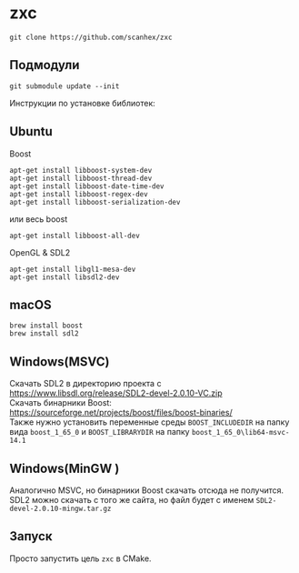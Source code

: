 # zxc
```
git clone https://github.com/scanhex/zxc
```

## Подмодули
```
git submodule update --init
```

Инструкции по установке библиотек:

## Ubuntu
Boost
```
apt-get install libboost-system-dev
apt-get install libboost-thread-dev
apt-get install libboost-date-time-dev
apt-get install libboost-regex-dev
apt-get install libboost-serialization-dev
```
или весь boost
```
apt-get install libboost-all-dev   
```

OpenGL & SDL2

```
apt-get install libgl1-mesa-dev
apt-get install libsdl2-dev
```

## macOS
```
brew install boost   
brew install sdl2
```

## Windows(MSVC)
Скачать SDL2 в директорию проекта с https://www.libsdl.org/release/SDL2-devel-2.0.10-VC.zip    
Скачать бинарники Boost: https://sourceforge.net/projects/boost/files/boost-binaries/   
Также нужно установить переменные среды `BOOST_INCLUDEDIR` на папку вида `boost_1_65_0` и `BOOST_LIBRARYDIR` на папку `boost_1_65_0\lib64-msvc-14.1`

## Windows(MinGW )
Аналогично MSVC, но бинарники Boost скачать отсюда не получится.
SDL2 можно скачать с того же сайта, но файл будет с именем `SDL2-devel-2.0.10-mingw.tar.gz`

## Запуск
Просто запустить цель `zxc` в CMake.


